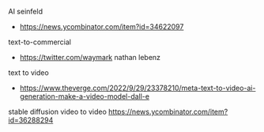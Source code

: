 
AI seinfeld
- https://news.ycombinator.com/item?id=34622097

text-to-commercial
- https://twitter.com/waymark nathan lebenz

text to video
- https://www.theverge.com/2022/9/29/23378210/meta-text-to-video-ai-generation-make-a-video-model-dall-e

stable diffusion
video to video
https://news.ycombinator.com/item?id=36288294
